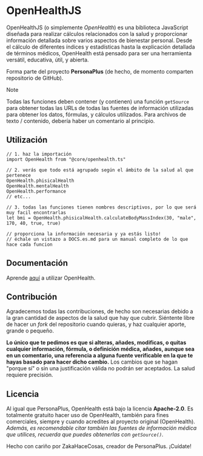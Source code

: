 # OpenHealthJS

OpenHealthJS (o simplemente _OpenHealth_) es una biblioteca JavaScript diseñada para realizar cálculos relacionados con la salud y proporcionar información detallada sobre varios aspectos de bienestar personal. Desde el cálculo de diferentes índices y estadísticas hasta la explicación detallada de términos médicos, OpenHealth está pensado para ser una herramienta versátil, educativa, útil, y abierta.

Forma parte del proyecto **PersonaPlus** (de hecho, de momento comparten repositorio de GitHub).

> [!NOTE]
> Todas las funciones deben contener (y contienen) una función `getSource` para obtener todas las URLs de todas las fuentes de información utilizadas para obtener los datos, fórmulas, y cálculos utilizados.
> Para archivos de texto / contenido, debería haber un comentario al principio.

## Utilización

```tsx
// 1. haz la importación
import OpenHealth from "@core/openhealth.ts"

// 2. verás que todo está agrupado según el ámbito de la salud al que pertenece
OpenHealth.phisicalHealth
OpenHealth.mentalHealth
OpenHealth.performance
// etc...

// 3. todas las funciones tienen nombres descriptivos, por lo que será muy facil encontrarlas
let bmi = OpenHealth.phisicalHealth.calculateBodyMassIndex(30, "male", 170, 40, true, true)

// proporciona la información necesaria y ya estás listo!
// échale un vistazo a DOCS.es.md para un manual completo de lo que hace cada funcion
```

## Documentación

Aprende [aquí](DOCS.es.md) a utilizar OpenHealth.

## Contribución

Agradecemos todas las contribuciones, de hecho son necesarias debido a la gran cantidad de aspectos de la salud que hay que cubrir. Siéntente libre de hacer un _fork_ del repositorio cuando quieras, y haz cualquier aporte, grande o pequeño.

**Lo único que te pedimos es que si alteras, añades, modificas, o quitas cualquier información, fórmula, o definición médica, añades, aunque sea en un comentario, una referencia a alguna fuente verificable en la que te hayas basado para hacer dicho cambio.** Los cambios que se hagan "porque sí" o sin una justificación válida no podrán ser aceptados. La salud requiere precisión.

## Licencia

Al igual que PersonaPlus, OpenHealth está bajo la licencia **Apache-2.0**.
Es totalmente gratuito hacer uso de OpenHealth, también para fines comerciales, siempre y cuando acredites al proyecto original (OpenHealth). _Además, es recomendable citar también las fuentes de información médica que utilices, recuerda que puedes obtenerlas con `getSource()`._

Hecho con cariño por ZakaHaceCosas, creador de PersonaPlus.
¡Cuídate!
